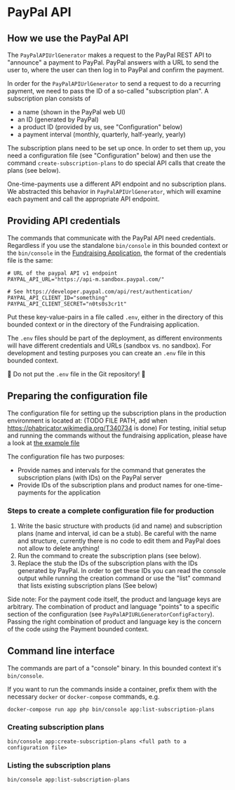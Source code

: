 # PayPal API

## How we use the PayPal API
The `PayPalAPIUrlGenerator` makes a request to the PayPal REST API to "announce" a payment to PayPal.
PayPal answers with a URL to send the user to, where the user can then log in to PayPal and confirm the payment.

In order for the `PayPalAPIUrlGenerator` to send a request to do a recurring payment, 
we need to pass the ID of a so-called "subscription plan". A subscription plan consists of 

- a name (shown in the PayPal web UI)
- an ID (generated by PayPal)
- a product ID (provided by us, see "Configuration" below)
- a payment interval (monthly, quarterly, half-yearly, yearly)

The subscription plans need to be set up once. In order to set them up, you need a configuration file (see "Configuration" below) and then use the command `create-subscription-plans` to do special API calls that create the plans (see below).

One-time-payments use a different API endpoint and no subscription plans.
We abstracted this behavior in `PayPalAPIUrlGenerator`, which will examine each payment and call the appropriate API endpoint.

## Providing API credentials
The commands that communicate with the PayPal API need credentials. Regardless if you use the standalone `bin/console` in this bounded context or the `bin/console` in the [Fundraising Application](https://github.com/wmde/fundraising-application), the format of the credentials file is the same:

```
# URL of the paypal API v1 endpoint
PAYPAL_API_URL="https://api-m.sandbox.paypal.com/"

# See https://developer.paypal.com/api/rest/authentication/
PAYPAL_API_CLIENT_ID="something"
PAYPAL_API_CLIENT_SECRET="n0ts0s3cr1t"
```

Put these key-value-pairs in a file called `.env`, either in the directory of this bounded context or in the directory of the Fundraising application.

The `.env` files should be part of the deployment, as different environments will have different credentials and URLs (sandbox vs. no sandbox). For development and testing purposes you can create an `.env` file in this bounded context. 

🚨 Do not put the `.env` file in the Git repository! 🚨

## Preparing the configuration file

The configuration file for setting up the subscription plans in the production environment is located at: (TODO FILE PATH, add when https://phabricator.wikimedia.org/T340734 is done)
For testing, initial setup and running the commands without the fundraising application, please have a look at [the example file](../config/paypal_api.example.yml)

The configuration file has two purposes:

- Provide names and intervals for the command that generates the subscription plans (with IDs) on the PayPal server
- Provide IDs of the subscription plans and product names for one-time-payments for the application

### Steps to create a complete configuration file for production

  1. Write the basic structure with products (id and name) and subscription plans (name and interval, id can be a stub). Be careful with the name and structure, currently there is no code to edit them and PayPal does not allow to delete anything!
  2. Run the command to create the subscription plans (see below). 
  3. Replace the stub the IDs of the subscription plans with the IDs generated by PayPal. In order to get these IDs you can read the console output while running the creation command or use the "list" command that lists existing subscription plans (See below)

Side note:
For the payment code itself, the product and language keys are arbitrary. The combination of product and language "points" to a specific section of the configuration (see `PayPalAPIURLGeneratorConfigFactory`). Passing the right combination of product and language key is the concern of the code *using* the Payment bounded context.


## Command line interface

The commands are part of a "console" binary. In this bounded context it's `bin/console`.

If you want to run the commands inside a container, prefix them with the necessary `docker` or `docker-compose` commands, e.g.

```shell
docker-compose run app php bin/console app:list-subscription-plans
```

### Creating subscription plans

```shell
bin/console app:create-subscription-plans <full path to a configuration file>
```

### Listing the subscription plans

```shell
bin/console app:list-subscription-plans
```
